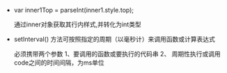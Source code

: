 - var inner1Top = parseInt(inner1.style.top);
  
  通过inner对象获取其行内样式,并转化为int类型

- setInterval() 方法可按照指定的周期（以毫秒计）来调用函数或计算表达式

   必须携带两个参数  1、要调用的函数或要执行的代码串
                    2、 周期性执行或调用code之间的时间间隔，为ms单位